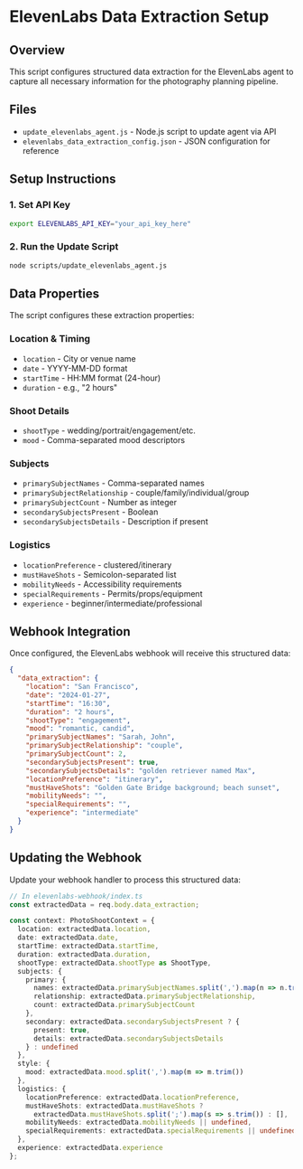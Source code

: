 # ElevenLabs Data Extraction Setup

## Overview
This script configures structured data extraction for the ElevenLabs agent to capture all necessary information for the photography planning pipeline.

## Files
- `update_elevenlabs_agent.js` - Node.js script to update agent via API
- `elevenlabs_data_extraction_config.json` - JSON configuration for reference

## Setup Instructions

### 1. Set API Key
```bash
export ELEVENLABS_API_KEY="your_api_key_here"
```

### 2. Run the Update Script
```bash
node scripts/update_elevenlabs_agent.js
```

## Data Properties

The script configures these extraction properties:

### Location & Timing
- `location` - City or venue name
- `date` - YYYY-MM-DD format
- `startTime` - HH:MM format (24-hour)
- `duration` - e.g., "2 hours"

### Shoot Details
- `shootType` - wedding/portrait/engagement/etc.
- `mood` - Comma-separated mood descriptors

### Subjects
- `primarySubjectNames` - Comma-separated names
- `primarySubjectRelationship` - couple/family/individual/group
- `primarySubjectCount` - Number as integer
- `secondarySubjectsPresent` - Boolean
- `secondarySubjectsDetails` - Description if present

### Logistics
- `locationPreference` - clustered/itinerary
- `mustHaveShots` - Semicolon-separated list
- `mobilityNeeds` - Accessibility requirements
- `specialRequirements` - Permits/props/equipment
- `experience` - beginner/intermediate/professional

## Webhook Integration

Once configured, the ElevenLabs webhook will receive this structured data:

```json
{
  "data_extraction": {
    "location": "San Francisco",
    "date": "2024-01-27",
    "startTime": "16:30",
    "duration": "2 hours",
    "shootType": "engagement",
    "mood": "romantic, candid",
    "primarySubjectNames": "Sarah, John",
    "primarySubjectRelationship": "couple",
    "primarySubjectCount": 2,
    "secondarySubjectsPresent": true,
    "secondarySubjectsDetails": "golden retriever named Max",
    "locationPreference": "itinerary",
    "mustHaveShots": "Golden Gate Bridge background; beach sunset",
    "mobilityNeeds": "",
    "specialRequirements": "",
    "experience": "intermediate"
  }
}
```

## Updating the Webhook

Update your webhook handler to process this structured data:

```typescript
// In elevenlabs-webhook/index.ts
const extractedData = req.body.data_extraction;

const context: PhotoShootContext = {
  location: extractedData.location,
  date: extractedData.date,
  startTime: extractedData.startTime,
  duration: extractedData.duration,
  shootType: extractedData.shootType as ShootType,
  subjects: {
    primary: {
      names: extractedData.primarySubjectNames.split(',').map(n => n.trim()),
      relationship: extractedData.primarySubjectRelationship,
      count: extractedData.primarySubjectCount
    },
    secondary: extractedData.secondarySubjectsPresent ? {
      present: true,
      details: extractedData.secondarySubjectsDetails
    } : undefined
  },
  style: {
    mood: extractedData.mood.split(',').map(m => m.trim())
  },
  logistics: {
    locationPreference: extractedData.locationPreference,
    mustHaveShots: extractedData.mustHaveShots ? 
      extractedData.mustHaveShots.split(';').map(s => s.trim()) : [],
    mobilityNeeds: extractedData.mobilityNeeds || undefined,
    specialRequirements: extractedData.specialRequirements || undefined
  },
  experience: extractedData.experience
};
```